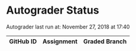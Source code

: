 # Autograder Status
Autograder last run at: November 27, 2018 at 17:40

| GitHub ID | Assignment | Graded Branch |
|-----------|------------|---------------|
